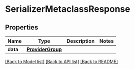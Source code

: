 # SerializerMetaclassResponse

## Properties
Name | Type | Description | Notes
------------ | ------------- | ------------- | -------------
**data** | [**ProviderGroup**](ProviderGroup.md) |  | 

[[Back to Model list]](../README.md#documentation-for-models) [[Back to API list]](../README.md#documentation-for-api-endpoints) [[Back to README]](../README.md)

